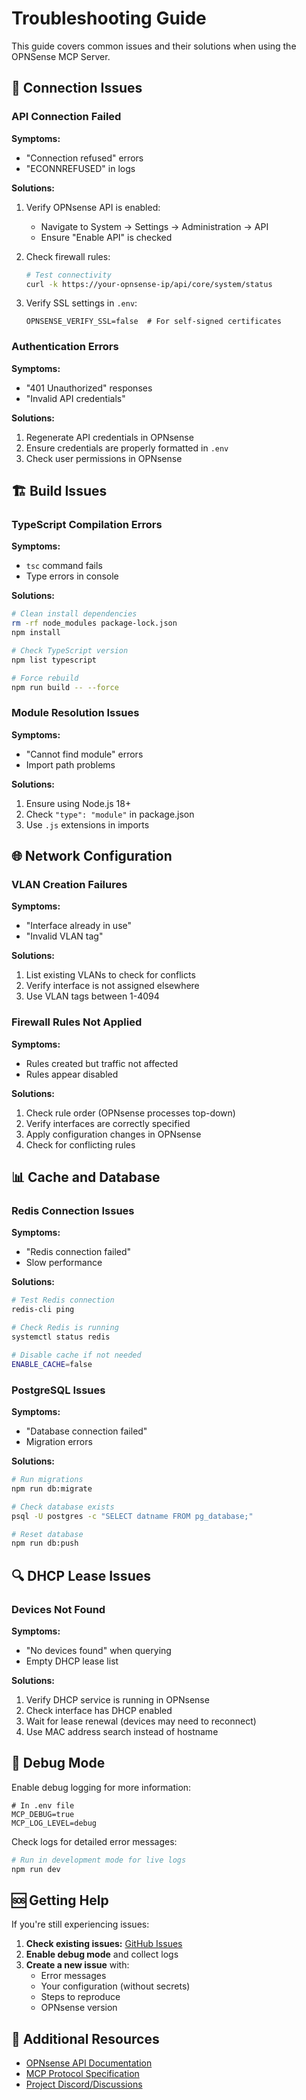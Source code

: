 # Troubleshooting Guide

This guide covers common issues and their solutions when using the OPNSense MCP Server.

## 🔌 Connection Issues

### API Connection Failed
**Symptoms:** 
- "Connection refused" errors
- "ECONNREFUSED" in logs

**Solutions:**
1. Verify OPNsense API is enabled:
   - Navigate to System → Settings → Administration → API
   - Ensure "Enable API" is checked
   
2. Check firewall rules:
   ```bash
   # Test connectivity
   curl -k https://your-opnsense-ip/api/core/system/status
   ```

3. Verify SSL settings in `.env`:
   ```env
   OPNSENSE_VERIFY_SSL=false  # For self-signed certificates
   ```

### Authentication Errors
**Symptoms:**
- "401 Unauthorized" responses
- "Invalid API credentials"

**Solutions:**
1. Regenerate API credentials in OPNsense
2. Ensure credentials are properly formatted in `.env`
3. Check user permissions in OPNsense

## 🏗️ Build Issues

### TypeScript Compilation Errors
**Symptoms:**
- `tsc` command fails
- Type errors in console

**Solutions:**
```bash
# Clean install dependencies
rm -rf node_modules package-lock.json
npm install

# Check TypeScript version
npm list typescript

# Force rebuild
npm run build -- --force
```

### Module Resolution Issues
**Symptoms:**
- "Cannot find module" errors
- Import path problems

**Solutions:**
1. Ensure using Node.js 18+
2. Check `"type": "module"` in package.json
3. Use `.js` extensions in imports

## 🌐 Network Configuration

### VLAN Creation Failures
**Symptoms:**
- "Interface already in use"
- "Invalid VLAN tag"

**Solutions:**
1. List existing VLANs to check for conflicts
2. Verify interface is not assigned elsewhere
3. Use VLAN tags between 1-4094

### Firewall Rules Not Applied
**Symptoms:**
- Rules created but traffic not affected
- Rules appear disabled

**Solutions:**
1. Check rule order (OPNsense processes top-down)
2. Verify interfaces are correctly specified
3. Apply configuration changes in OPNsense
4. Check for conflicting rules

## 📊 Cache and Database

### Redis Connection Issues
**Symptoms:**
- "Redis connection failed"
- Slow performance

**Solutions:**
```bash
# Test Redis connection
redis-cli ping

# Check Redis is running
systemctl status redis

# Disable cache if not needed
ENABLE_CACHE=false
```

### PostgreSQL Issues
**Symptoms:**
- "Database connection failed"
- Migration errors

**Solutions:**
```bash
# Run migrations
npm run db:migrate

# Check database exists
psql -U postgres -c "SELECT datname FROM pg_database;"

# Reset database
npm run db:push
```

## 🔍 DHCP Lease Issues

### Devices Not Found
**Symptoms:**
- "No devices found" when querying
- Empty DHCP lease list

**Solutions:**
1. Verify DHCP service is running in OPNsense
2. Check interface has DHCP enabled
3. Wait for lease renewal (devices may need to reconnect)
4. Use MAC address search instead of hostname

## 🐛 Debug Mode

Enable debug logging for more information:

```env
# In .env file
MCP_DEBUG=true
MCP_LOG_LEVEL=debug
```

Check logs for detailed error messages:
```bash
# Run in development mode for live logs
npm run dev
```

## 🆘 Getting Help

If you're still experiencing issues:

1. **Check existing issues:** [GitHub Issues](https://github.com/VinSpo/opnsense-mcp/issues)
2. **Enable debug mode** and collect logs
3. **Create a new issue** with:
   - Error messages
   - Your configuration (without secrets)
   - Steps to reproduce
   - OPNsense version

## 📖 Additional Resources

- [OPNsense API Documentation](https://docs.opnsense.org/development/api.html)
- [MCP Protocol Specification](https://modelcontextprotocol.io/docs)
- [Project Discord/Discussions](https://github.com/VinSpo/opnsense-mcp/discussions)